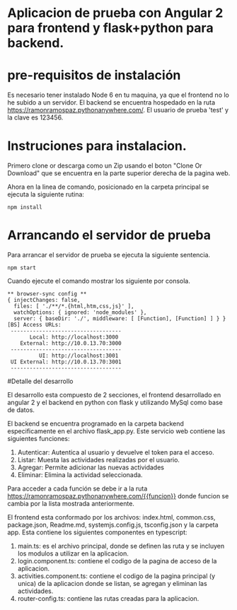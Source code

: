 # Aplicacion de prueba con Angular 2 para frontend y flask+python para backend.

# pre-requisitos de instalación

Es necesario tener instalado Node 6 en tu maquina, ya que el frontend no lo he subido a un servidor. 
El backend se encuentra hospedado en la ruta https://ramonramospaz.pythonanywhere.com/. El usuario de prueba 'test' y la clave es 123456.

# Instruciones para instalacion.

Primero clone or descarga como un Zip usando el boton "Clone Or Download" que se encuentra en la parte superior derecha de la pagina web.

Ahora en la linea de comando, posicionado en la carpeta principal se ejecuta la siguiente rutina:

    npm install
    
# Arrancando el servidor de prueba

Para arrancar el servidor de prueba se ejecuta la siguiente sentencia.

	npm start

Cuando ejecute el comando mostrar los siguiente por consola.

```
** browser-sync config **
{ injectChanges: false,
  files: [ './**/*.{html,htm,css,js}' ],
  watchOptions: { ignored: 'node_modules' },
  server: { baseDir: './', middleware: [ [Function], [Function] ] } }
[BS] Access URLs:
 -----------------------------------
       Local: http://localhost:3000
    External: http://10.0.13.70:3000
 -----------------------------------
          UI: http://localhost:3001
 UI External: http://10.0.13.70:3001
 -----------------------------------
```

#Detalle del desarrollo

El desarrollo esta compuesto de 2 secciones, el frontend desarrollado en angular 2 y el backend en python con flask y utilizando MySql como base de datos.

El backend se encuentra programado en la carpeta backend especificamente en el archivo flask_app.py. Este servicio web contiene las siguientes funciones:
1) Autenticar: Autentica al usuario y devuelve el token para el acceso.
2) Listar: Muesta las actividades realizadas por el usuario.
3) Agregar: Permite adicionar las nuevas actividades
4) Eliminar: Elimina la actividad seleccionada.

Para acceder a cada función se debe ir a la ruta https://ramonramospaz.pythonanywhere.com/{{funcion}} donde funcion se cambia por la lista mostrada anteriormente.

El frontend esta conformado por los archivos: index.html, common.css, package.json, Readme.md, systemjs.config.js, tsconfig.json y la carpeta app. Esta contiene los siguientes componentes en typescript:
1) main.ts: es el archivo principal, donde se definen las ruta y se incluyen los modulos a utilizar en la aplicacion.
2) login.component.ts: contiene el codigo de la pagina de acceso de la aplicacion.
3) activities.component.ts: contiene el codigo de la pagina principal (y unica) de la aplicacion donde se listan, se agregan y
eliminan las actividades.
4) router-config.ts: contiene las rutas creadas para la aplicacion.



